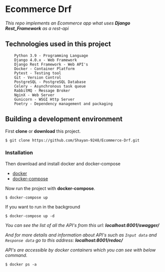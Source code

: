 # Ecommerce Drf
*This repo implements an Ecommerce app what uses **Django Rest_Framework** as a rest-api*

## Technologies used in this project

```
    Python 3.9 - Programming Language
    Django 4.0.x - Web Framework
    Django Rest Framework - Web API's
    Docker - Container Platform
    Pytest - Testing tool
    Git - Version Control
    PostgreSQL - PostgreSQL Database
    Celery - Asynchronous task queue
    RabbitMQ - Message Broker
    NginX - Web Server
    Gunicorn - WSGI Http Server
    Poetry - Dependency management and packaging
```

## Building a development environment

First **clone** or **download** this project.
```
$ git clone https://github.com/Shayan-9248/Ecommerce-Drf.git
```

### Installation

Then download and install docker and docker-compose

* [docker](https://docs.docker.com/engine/install/)
* [docker-compose](https://docs.docker.com/compose/install/)  

Now run the project with **docker-compose**.
```
$ docker-compose up
```

If you want to run in the background
```
$ docker-compose up -d
```

*You can see the list of all the API's from this url: **localhost:8001/swagger/***

*And for more details and information about API's such as `Input data`*
*and `Response data` go to this address: **localhost:8001/redoc/***

*API's are accessible by docker containers which you can see with below command.*
```
$ docker ps -a
```